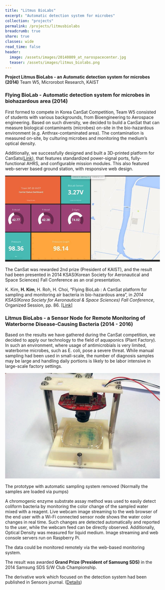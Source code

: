 ```yaml
---
title: "Litmus BioLabs"
excerpt: "Automatic detection system for microbes"
collection: "projects"
permalink: /projects/litmusbiolabs
breadcrumb: true
share: true
classes: wide
read_time: false
header:
  image: /assets/images/20140809_at_narospacecenter.jpg
  teaser: /assets/images/litmus_biolabs.png
---
```


**Project Litmus BioLabs - an Automatic detection system for microbes (2014)**
Team W5, Microrobot Research, KAIST

### Flying BioLab - Automatic detection system for microbes in biohazardous area (2014) ###

First formed to compete in Korea CanSat Competition, Team W5 consisted of students with various backgrounds, from Bioengineering to Aerospace engineering. Based on such diversity, we decided to build a CanSat that can measure biological contaminants (microbes) on-site in the bio-hazardous environment (e.g. Anthrax-contaminated area). The contamination is measured on-site, by culturing microbes and monitoring the medium’s optical density. 

Additionally, we successfully designed and built a 3D-printed platform for CanSats([Link](https://www.thingiverse.com/thing:425904)), that features standardized power-signal ports, fully-functional AHRS, and configurable mission modules. This also featured web-server based ground station, with responsive web design.

![Web-server based CanSat Ground Station](assets/images/20140809_cansat_gs.jpg)

The CanSat was rewarded 2nd prize (President of KAIST), and the result had been presented in 2014 KSAS(Korean Society for Aeronautical and Space Sciences) Fall Conference as an oral presentation.

K. Kim, **H. Kim**, H. Roh, H. Choi, “Flying BioLab : A CanSat platform for sampling and monitoring air bacteria in bio-hazardous area”, in *2014 KSAS(Korea Society for Aeronautical & Space Sciences) Fall Conference*, Organized Session, pp. 86. [[Link]](http://www.riss.kr/link?id=A100498461)


### Litmus BioLabs - a Sensor Node for Remote Monitoring of Waterborne Disease-Causing Bacteria (2014 - 2016) ###

Based on the results we have gathered during the CanSat competition, we decided to apply our technology to the field of aquaponics (Plant Factory). In such an environment, where usage of antimicrobials is very limited, waterborne microbes, such as E. coli, pose a severe threat. While manual sampling had been used in small-scale, the number of diagnosis samples may be large and handling daily portions is likely to be labor intensive in large-scale factory settings.

![Litmus BioLabs - a prototype with automatic sampling system removed for clarity.](/assets/images/2018_08_24_SDSLitmus.jpg)

The prototype with automatic sampling system removed (Normally the samples are loaded via pumps)

A chromogenic enzyme substrate assay method was used to easily detect coliform bacteria by monitoring the color change of the sampled water mixed with a reagent. Live webcam image streaming to the web browser of the end user with a Wi-Fi connected sensor node shows the water color changes in real time. Such changes are detected automatically and reported to the user, while the webcam feed can be directly observed. Additionally, Optical Density was measured for liquid medium. Image streaming and web console servers run on Raspberry Pi.

The data could be monitored remotely via the web-based monitoring system.

The result was awarded **Grand Prize (President of Samsung SDS)** in the 2014 Samsung SDS S/W Club Championship. 

The derivative work which focused on the detection system had been published in Sensors journal. ([Details](/experiences/labonachip))

